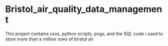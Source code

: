 # Bristol_air_quality_data_management
This project contains csvs, python scripts, pngs, and the SQL code i used to store more than a million rows of bristol air 
